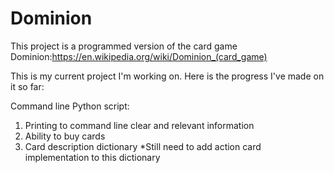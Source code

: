 # Dominion
This project is a programmed version of the card game Dominion:https://en.wikipedia.org/wiki/Dominion_(card_game)

This is my current project I'm working on.  Here is the progress I've made on it so far:

Command line Python script:
1. Printing to command line clear and relevant information
2. Ability to buy cards
3. Card description dictionary
    *Still need to add action card implementation to this dictionary
